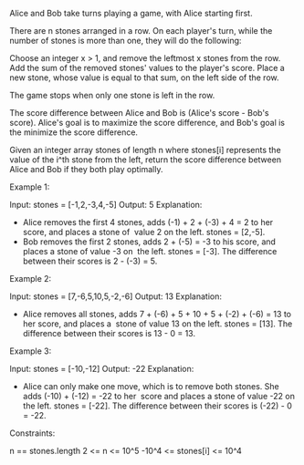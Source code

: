 Alice and Bob take turns playing a game, with Alice starting first.

There are n stones arranged in a row. On each player's turn, while the number
of stones is more than one, they will do the following:


Choose an integer x > 1, and remove the leftmost x stones from the row.
Add the sum of the removed stones' values to the player's score.
Place a new stone, whose value is equal to that sum, on the left side of the
row.


The game stops when only one stone is left in the row.

The score difference between Alice and Bob is (Alice's score - Bob's score).
Alice's goal is to maximize the score difference, and Bob's goal is the
minimize the score difference.

Given an integer array stones of length n where stones[i] represents the
value of the i^th stone from the left, return the score difference between
Alice and Bob if they both play optimally.


Example 1:


Input: stones = [-1,2,-3,4,-5]
Output: 5
Explanation:
- Alice removes the first 4 stones, adds (-1) + 2 + (-3) + 4 = 2 to her
score, and places a stone of
⁠ value 2 on the left. stones = [2,-5].
- Bob removes the first 2 stones, adds 2 + (-5) = -3 to his score, and places
a stone of value -3 on
⁠ the left. stones = [-3].
The difference between their scores is 2 - (-3) = 5.


Example 2:


Input: stones = [7,-6,5,10,5,-2,-6]
Output: 13
Explanation:
- Alice removes all stones, adds 7 + (-6) + 5 + 10 + 5 + (-2) + (-6) = 13 to
her score, and places a
⁠ stone of value 13 on the left. stones = [13].
The difference between their scores is 13 - 0 = 13.


Example 3:


Input: stones = [-10,-12]
Output: -22
Explanation:
- Alice can only make one move, which is to remove both stones. She adds
(-10) + (-12) = -22 to her
⁠ score and places a stone of value -22 on the left. stones = [-22].
The difference between their scores is (-22) - 0 = -22.



Constraints:


n == stones.length
2 <= n <= 10^5
-10^4 <= stones[i] <= 10^4



